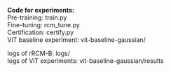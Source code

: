 **Code for experiments:**  
Pre-training: train.py  
Fine-tuning: rcm_tune.py  
Certification: certify.py  
ViT baseline experiment: vit-baseline-gaussian/  

logs of rRCM-B: logs/  
logs of ViT experiments: vit-baseline-gaussian/results  